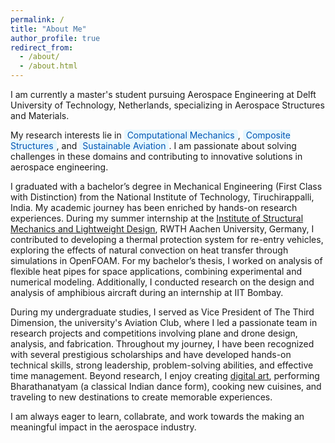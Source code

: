 ```yaml
---
permalink: /
title: "About Me"
author_profile: true
redirect_from: 
  - /about/
  - /about.html
---
```

I am currently a master's student pursuing Aerospace Engineering at Delft University of Technology, Netherlands, specializing in Aerospace Structures and Materials. <p>My research interests lie in <span style="background-color: #e6f7ff; color: #0056b3; padding: 0 5px; border-radius: 4px;">Computational Mechanics</span>, <span style="background-color: #e6f7ff; color: #0056b3; padding: 0 5px; border-radius: 4px;">Composite Structures</span>, and <span style="background-color: #e6f7ff; color: #0056b3; padding: 0 5px; border-radius: 4px;">Sustainable Aviation</span>. 
I am passionate about solving challenges in these domains and contributing to innovative solutions in aerospace engineering.</p>

I graduated with a bachelor’s degree in Mechanical Engineering (First Class with Distinction) from the National Institute of Technology, Tiruchirappalli, India. My academic journey has been enriched by hands-on research experiences. During my summer internship at the [Institute of Structural Mechanics and Lightweight Design](https://www.sla.rwth-aachen.de/cms/~fald/institut-fuer-strukturmechanik-und-leichtbau/?lidx=1), RWTH Aachen University, Germany, I contributed to developing a thermal protection system for re-entry vehicles, exploring the effects of natural convection on heat transfer through simulations in OpenFOAM. For my bachelor’s thesis, I worked on analysis of flexible heat pipes for space applications, combining experimental and numerical modeling. Additionally, I conducted research on the design and analysis of amphibious aircraft during an internship at IIT Bombay.

During my undergraduate studies, I served as Vice President of The Third Dimension, the university's Aviation Club, where I led a passionate team in research projects and competitions involving plane and drone design, analysis, and fabrication. Throughout my journey, I have been recognized with several prestigious scholarships and have developed hands-on technical skills, strong leadership, problem-solving abilities, and effective time management. Beyond research, I enjoy creating [digital art](https://www.instagram.com/jo_creations_/), performing Bharathanatyam (a classical Indian dance form), cooking new cuisines, and traveling to new destinations to create memorable experiences.

I am always eager to learn, collabrate, and work towards the making an meaningful impact in the aerospace industry.
